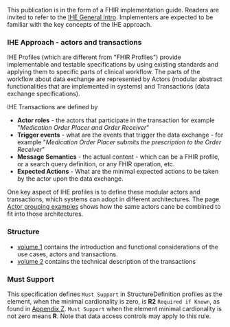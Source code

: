  
This publication is in the form of a FHIR implementation guide.
Readers are invited to refer to the [IHE General Intro](https://profiles.ihe.net/GeneralIntro). Implementers are expected to be familiar with the key concepts of the IHE approach.



### IHE Approach - actors and transactions
IHE Profiles (which are different from "FHIR Profiles") provide implementable and testable specifications by using existing standards and applying them to specific parts of clinical workflow.
The parts of the workflow about data exchange are represented by Actors (modular abstract functionalities that are implemented in systems) and Transactions (data exchange specifications).

IHE Transactions are defined by
* **Actor roles** - the actors that participate in the transaction for example "*Medication Order Placer and Order Receiver*"  
* **Trigger events** - what are the events that trigger the data exchange - for example "*Medication Order Placer submits the prescription to the Order Receiver*"  
* **Message Semantics** - the actual content - which can be a FHIR profile, or a search query definition, or any FHIR operation, etc.  
* **Expected Actions** - What are the minimal expected actions to be taken by the actor upon the data exchange.

One key aspect of IHE profiles is to define these modular actors and transactions, which systems can adopt in different architectures. The page [Actor grouping examples](actor-grouping-examples.html) shows how the same actors cane be combined to fit into those  architectures.



### Structure

* [volume 1](volume-1.html) contains the introduction and functional considerations of the use cases, actors and transactions.
* [volume 2](volume-2.html) contains the technical description of the transactions

### Must Support

This specification defines `Must Support` in StructureDefinition profiles as the element, when the minimal cardionality is zero, is **R2** `Required if Known`, as found in [Appendix Z](http://profiles.ihe.net/ITI/TF/Volume2/ch-Z.html#z.10-profiling-conventions-for-constraints-on-fhir). 
`Must Support` when the element minimal cardionality is not zero means **R**. Note that data access controls may apply to this rule.
